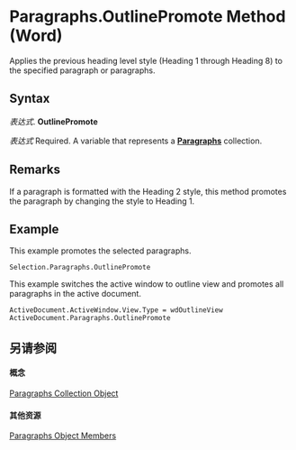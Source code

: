 
# Paragraphs.OutlinePromote Method (Word)

Applies the previous heading level style (Heading 1 through Heading 8) to the specified paragraph or paragraphs.


## Syntax

 _表达式_. **OutlinePromote**

 _表达式_ Required. A variable that represents a **[Paragraphs](bdc7a183-2a98-7d47-c86a-5cecd6c91449.md)** collection.


## Remarks

If a paragraph is formatted with the Heading 2 style, this method promotes the paragraph by changing the style to Heading 1.


## Example

This example promotes the selected paragraphs.


```
Selection.Paragraphs.OutlinePromote
```

This example switches the active window to outline view and promotes all paragraphs in the active document.




```
ActiveDocument.ActiveWindow.View.Type = wdOutlineView 
ActiveDocument.Paragraphs.OutlinePromote
```


## 另请参阅


#### 概念


[Paragraphs Collection Object](bdc7a183-2a98-7d47-c86a-5cecd6c91449.md)
#### 其他资源


[Paragraphs Object Members](http://msdn.microsoft.com/library/490e2695-3cdd-4906-f730-583d18486aa2%28Office.15%29.aspx)
